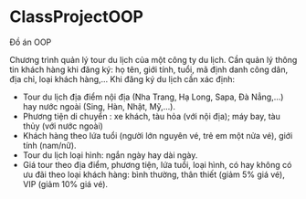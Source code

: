 # ClassProjectOOP
Đồ án OOP

Chương trình quản lý tour du lịch của một công ty du lịch.
Cần quản lý thông tin khách hàng khi đăng ký: họ tên, giới tính, tuổi, mã định danh công dân, địa chỉ, loại khách hàng,…
Khi đăng ký du lịch cần xác định: 
- Tour du lịch địa điểm nội địa (Nha Trang, Hạ Long, Sapa, Đà Nẳng,…) hay nước ngoài (Sing, Hàn, Nhật, Mỹ,…).
- Phương tiện di chuyển : xe khách, tàu hỏa (với nội địa);  máy bay, tàu thủy (với nước ngoài)
- Khách hàng theo lứa tuổi (người lớn nguyên vé, trẻ em một nửa vé), giới tính (nam/nữ).
- Tour du lịch loại hình: ngắn ngày hay dài ngày.
- Giá tour theo địa điểm, phương tiện, lứa tuổi, loại hình, có hay không có ưu đãi theo loại khách hàng: bình thường, thân thiết (giảm 5% giá vé), VIP (giảm 10% giá vé). 
